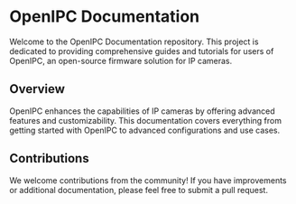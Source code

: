# OpenIPC Documentation

Welcome to the OpenIPC Documentation repository. This project is dedicated to providing comprehensive guides and tutorials for users of OpenIPC, an open-source firmware solution for IP cameras.

## Overview

OpenIPC enhances the capabilities of IP cameras by offering advanced features and customizability. This documentation covers everything from getting started with OpenIPC to advanced configurations and use cases.

## Contributions

We welcome contributions from the community! If you have improvements or additional documentation, please feel free to submit a pull request.
